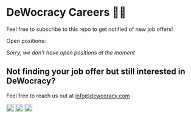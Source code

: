 # DeWocracy Careers 👩‍💼

Feel free to subscribe to this repo to get notified of new job offers!

Open positions: 

_Sorry, we don't have open positions at the moment_

## Not finding your job offer but still interested in DeWocracy?

Feel free to reach us out at [info@dewcoracy.com](info@dewcoracy.com)

<a href="https://www.linkedin.com/company/dewocracy/" target="_blank"><img src="https://cdn3.iconfinder.com/data/icons/social-media-2169/24/social_media_social_media_logo_likedin-512.png" alt="linkedin" width="20"/></a>  <a href="https://twitter.com/de_wocracy" target="_blank"><img src="https://cdn2.iconfinder.com/data/icons/social-media-2285/512/1_Twitter3_colored_svg-512.png" alt="twitter" width="20"/></a> <a href="https://medium.com/dewocracy" target="_blank"><img src="https://cdn1.iconfinder.com/data/icons/social-media-rounded-corners/512/Rounded_Medium3_svg-512.png" alt="twitter" width="20"/></a>
